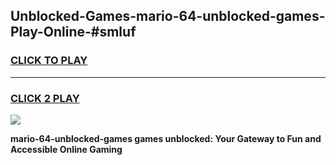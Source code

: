
## Unblocked-Games-mario-64-unblocked-games-Play-Online-#smluf
<h3>
<a href="https://premium.freeplayer.one?title=mario-64-unblocked-games&ref=27F">CLICK TO PLAY</a></h3>
<hr>

<h3>
<a href="https://premium.freeplayer.one?title=mario-64-unblocked-games&ref=27F">CLICK 2 PLAY</a>
  
</h3>

<a href="https://premium.freeplayer.one?title=mario-64-unblocked-games&ref=27F"><img src="https://clearcache.store/games.png"></a>


**mario-64-unblocked-games games unblocked: Your Gateway to Fun and Accessible Online Gaming**
